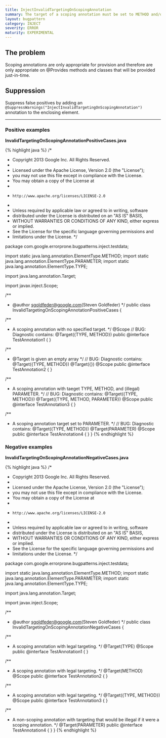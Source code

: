 ```yaml
---
title: InjectInvalidTargetingOnScopingAnnotation
summary: The target of a scoping annotation must be set to METHOD and/or TYPE.
layout: bugpattern
category: INJECT
severity: ERROR
maturity: EXPERIMENTAL
---
```


<!--
*** AUTO-GENERATED, DO NOT MODIFY ***
To make changes, edit the @BugPattern annotation or the explanation in docs/bugpattern.
-->

## The problem
Scoping annotations are only appropriate for provision and therefore are only appropriate on @Provides methods and classes that will be provided just-in-time.

## Suppression
Suppress false positives by adding an `@SuppressWarnings("InjectInvalidTargetingOnScopingAnnotation")` annotation to the enclosing element.

----------

### Positive examples
__InvalidTargetingOnScopingAnnotationPositiveCases.java__

{% highlight java %}
/*
 * Copyright 2013 Google Inc. All Rights Reserved.
 *
 * Licensed under the Apache License, Version 2.0 (the "License");
 * you may not use this file except in compliance with the License.
 * You may obtain a copy of the License at
 *
 *     http://www.apache.org/licenses/LICENSE-2.0
 *
 * Unless required by applicable law or agreed to in writing, software
 * distributed under the License is distributed on an "AS IS" BASIS,
 * WITHOUT WARRANTIES OR CONDITIONS OF ANY KIND, either express or implied.
 * See the License for the specific language governing permissions and
 * limitations under the License.
 */

package com.google.errorprone.bugpatterns.inject.testdata;

import static java.lang.annotation.ElementType.METHOD;
import static java.lang.annotation.ElementType.PARAMETER;
import static java.lang.annotation.ElementType.TYPE;

import java.lang.annotation.Target;

import javax.inject.Scope;

/**
 * @author sgoldfeder@google.com(Steven Goldfeder)
 */
public class InvalidTargetingOnScopingAnnotationPositiveCases {

  /**
   * A scoping annotation with no specified target.
   */
  @Scope 
  // BUG: Diagnostic contains: @Target({TYPE, METHOD})
  public @interface TestAnnotation1 {
  }

  /**
   * @Target is given an empty array
   */
  // BUG: Diagnostic contains: @Target({TYPE, METHOD})
  @Target({})
  @Scope 
  public @interface TestAnnotation2 {
  }

  /**
   * A scoping annotation with taeget TYPE, METHOD, and (illegal) PARAMETER.
   */
  // BUG: Diagnostic contains: @Target({TYPE, METHOD})
  @Target({TYPE, METHOD, PARAMETER})
  @Scope 
  public @interface TestAnnotation3 {
  }

  /**
   * A scoping annotation target set to PARAMETER.
   */
  // BUG: Diagnostic contains: @Target({TYPE, METHOD})
  @Target(PARAMETER)
  @Scope 
  public @interface TestAnnotation4 {
  }
}
{% endhighlight %}

### Negative examples
__InvalidTargetingOnScopingAnnotationNegativeCases.java__

{% highlight java %}
/*
 * Copyright 2013 Google Inc. All Rights Reserved.
 *
 * Licensed under the Apache License, Version 2.0 (the "License");
 * you may not use this file except in compliance with the License.
 * You may obtain a copy of the License at
 *
 *     http://www.apache.org/licenses/LICENSE-2.0
 *
 * Unless required by applicable law or agreed to in writing, software
 * distributed under the License is distributed on an "AS IS" BASIS,
 * WITHOUT WARRANTIES OR CONDITIONS OF ANY KIND, either express or implied.
 * See the License for the specific language governing permissions and
 * limitations under the License.
 */

package com.google.errorprone.bugpatterns.inject.testdata;

import static java.lang.annotation.ElementType.METHOD;
import static java.lang.annotation.ElementType.PARAMETER;
import static java.lang.annotation.ElementType.TYPE;

import java.lang.annotation.Target;

import javax.inject.Scope;

/**
 * @author sgoldfeder@google.com(Steven Goldfeder)
 */
public class InvalidTargetingOnScopingAnnotationNegativeCases {

  /**
   * A scoping annotation with legal targeting.
   */
  @Target(TYPE)
  @Scope
  public @interface TestAnnotation1 {
  }

  /**
   * A scoping annotation with legal targeting.
   */
  @Target(METHOD)
  @Scope
  public @interface TestAnnotation2 {
  }

  /**
   * A scoping annotation with legal targeting.
   */
  @Target({TYPE, METHOD})
  @Scope
  public @interface TestAnnotation3 {
  }

  /**
   * A non-scoping annotation with targeting that would be illegal if it were a scoping annotation.
   */
  @Target(PARAMETER)
  public @interface TestAnnotation4 {
  }
}
{% endhighlight %}

